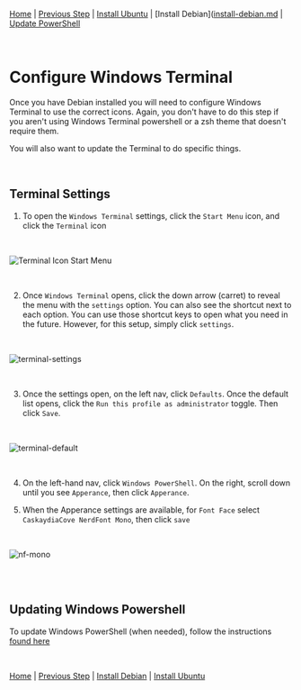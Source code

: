 [Home](https://github.com/scott-knight/linux-on-windows-11) | [Previous Step](install-oh-my-posh-and-required-libraries.md) | [Install Ubuntu](install-ubuntu.md) | [Install Debian]([install-debian.md](https://github.com/scott-knight/debian-on-windows-11/blob/main/install-debian.md) | [Update PowerShell](https://learn.microsoft.com/en-us/powershell/scripting/install/installing-powershell-on-windows)

<br/>

# Configure Windows Terminal

Once you have Debian installed you will need to configure Windows Terminal to use the correct icons. Again, you don't have to do this step if you aren't using Windows Terminal powershell or a zsh theme that doesn't require them.

You will also want to update the Terminal to do specific things.

<br/>

## Terminal Settings

1. To open the `Windows Terminal` settings, click the `Start Menu` icon, and click the `Terminal` icon

<br/>

![Terminal Icon Start Menu](https://user-images.githubusercontent.com/516548/192063544-fc6a4fdf-ce4b-4eb4-a160-502a99e01b2d.png)

<br/>

2. Once `Windows Terminal` opens, click the down arrow (carret) to reveal the menu with the `settings` option. You can also see the shortcut next to each option. You can use those shortcut keys to open what you need in the future. However, for this setup, simply click `settings`.

<br/>

![terminal-settings](https://user-images.githubusercontent.com/516548/192074778-d5afefac-568d-4a71-96fc-4cd0120f66d4.png)

<br/>

3. Once the settings open, on the left nav, click `Defaults`. Once the default list opens, click the `Run this profile as administrator` toggle. Then click `Save`.

<br/>

![terminal-default](https://user-images.githubusercontent.com/516548/192075058-c0baa9c7-1a40-4c11-9c73-ef3d1f4b5077.png)

<br/>

4. On the left-hand nav, click `Windows PowerShell`. On the right, scroll down until you see `Apperance`, then click `Apperance`.

5. When the Apperance settings are available, for `Font Face` select `CaskaydiaCove NerdFont Mono`, then click `save`

<br/>

![nf-mono](https://user-images.githubusercontent.com/516548/192075947-40c909b7-a59c-4dd9-ad6a-4f407db5ad06.png)

<br/><br/>

## Updating Windows Powershell

To update Windows PowerShell (when needed), follow the instructions [found here](https://learn.microsoft.com/en-us/powershell/scripting/install/installing-powershell-on-windows)

<br/>

[Home](https://github.com/scott-knight/linux-on-windows-11) | [Previous Step](install-oh-my-posh-and-required-libraries.md) | [Install Debian](install-debian.md) | [Install Ubuntu](install-ubuntu.md)
